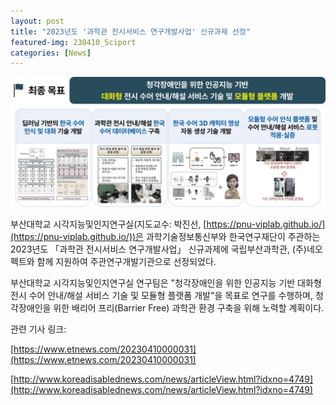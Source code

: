 ```yaml
---
layout: post
title: "2023년도 '과학관 전시서비스 연구개발사업' 신규과제 선정"
featured-img: 230410_Sciport
categories: [News]
---
```


![230410_SignLanguage](/assets/img/posts/230410_SignLanguage.jpg)


부산대학교 시각지능및인지연구실(지도교수: 박진선, [https://pnu-viplab.github.io/](https://pnu-viplab.github.io/))은 과학기술정보통신부와 한국연구재단이 주관하는 2023년도 「과학관 전시서비스 연구개발사업」 신규과제에 국립부산과학관, (주)네오펙트와 함께 지원하여 주관연구개발기관으로 선정되었다.

 부산대학교 시각지능및인지연구실 연구팀은 "청각장애인을 위한 인공지능 기반 대화형 전시 수어 안내/해설 서비스 기술 및 모듈형 플랫폼 개발"을 목표로 연구를 수행하며, 청각장애인을 위한 배리어 프리(Barrier Free) 과학관 환경 구축을 위해 노력할 계획이다.

관련 기사 링크:

[https://www.etnews.com/20230410000031](https://www.etnews.com/20230410000031)

[http://www.koreadisablednews.com/news/articleView.html?idxno=4749](http://www.koreadisablednews.com/news/articleView.html?idxno=4749)
